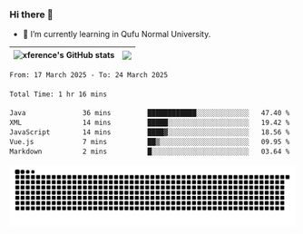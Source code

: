 ### Hi there 👋

<!--
**xference/xference** is a ✨ _special_ ✨ repository because its `README.md` (this file) appears on your GitHub profile.

Here are some ideas to get you started:

- 🔭 I’m currently working on ...

- 👯 I’m looking to collaborate on ...
- 🤔 I’m looking for help with ...
- 💬 Ask me about ...
- 📫 How to reach me: ...
- 😄 Pronouns: ...
- ⚡ Fun fact: ...
-->
- 🌱 I’m currently learning in Qufu Normal University.


| <img src="https://github-readme-stats.vercel.app/api?username=xference&show_icons=true&theme=ambient_gradient" alt="xference's GitHub stats" align="center"/> | <img src="https://github-readme-streak-stats.herokuapp.com/?user=xference"  style="zoom:100%;" align="center"/> |
| ------------------------------------------------------------ | ------------------------------------------------------------ |

<!--START_SECTION:waka-->

```txt
From: 17 March 2025 - To: 24 March 2025

Total Time: 1 hr 16 mins

Java              36 mins         ████████████░░░░░░░░░░░░░   47.40 %
XML               14 mins         █████░░░░░░░░░░░░░░░░░░░░   19.42 %
JavaScript        14 mins         ████▓░░░░░░░░░░░░░░░░░░░░   18.56 %
Vue.js            7 mins          ██▒░░░░░░░░░░░░░░░░░░░░░░   09.95 %
Markdown          2 mins          █░░░░░░░░░░░░░░░░░░░░░░░░   03.64 %
```

<!--END_SECTION:waka-->

<picture>
  <source media="(prefers-color-scheme: dark)" srcset="https://raw.githubusercontent.com/xference/xference/output/github-contribution-grid-snake-dark.svg" />
  <source media="(prefers-color-scheme: light)" srcset="https://raw.githubusercontent.com/xference/xference/output/github-contribution-grid-snake.svg" />
  <img alt="github-snake" src="https://raw.githubusercontent.com/xference/xference/output/github-contribution-grid-snake.svg" />
</picture>
